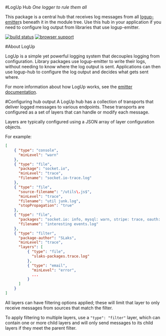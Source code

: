 
#LogUp Hub
_One logger to rule them all_

This package is a central hub that receives log messages from all [logup-emitter](https://github.com/SLaks/logup-emitter)s beneath it in the module tree.  Use this hub in your application if you need to configure log output from libraries that use logup-emitter.


[![build status](https://secure.travis-ci.org/SLaks/logup-hub.png)](http://travis-ci.org/SLaks/logup-hub)
[![browser support](https://ci.testling.com/SLaks/logup-hub.png)](https://ci.testling.com/SLaks/logup-hub)

#About LogUp

LogUp is a simple yet powerful logging system that decouples logging from configuration.  Library packages use logup-emitter to write their logs, without needing to know where the log output is sent.  Applications can then use logup-hub to configure the log output and decides what gets sent where.

For more information about how LogUp works, see the [emitter documentation](https://github.com/SLaks/logup-emitter#about-logup).

#Configuring hub output
A LogUp hub has a collection of transports that deliver logged messages to various endpoints.  These transports are configured as a set of layers that can handle or modify each message.

Layers are typically configured using a JSON array of layer configuration objects.

For example:

```json
[
	{ "type": "console",
	  "minLevel": "warn"
	},
	{ "type": "file",
	  "package": "socket.io",
	  "minLevel": "trace",
	  "filename": "socket.io-trace.log"
	},
	{ "type": "file",
	  "source-filename": "/utils\.js$",
	  "minLevel": "trace",
	  "filename": "util junk.log",
	  "stopPropagation": "true"
	},
	{ "type": "file",
	  "packages": "socket.io: info, mysql: warn, stripe: trace, oauth: error",
	  "filename": "interesting events.log"
	},
	{ "type": "filter",
	  "package-author": "SLaks",
	  "minLevel": "trace",
	  "layers": [
		  { "type": "file",
			"slaks-packages.trace.log"
		  },
		  { "type": "email",
			"minLevel": "error",
			...
		  }
	  ]
	}
]
```

All layers can have filtering options applied; these will limit that layer to only receive messages from sources that match the filter.  

To apply filtering to multiple layers, use a `"type": "filter"` layer, which can contain one or more child layers and will only send messages to its child layers if they meet the parent filter.